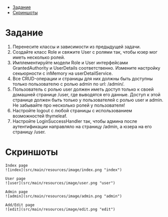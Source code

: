 - [Задание](#Задание)
- [Скриншоты](#Скриншоты)

# Задание

1. Перенесите классы и зависимости из предыдущей задачи.
2. Создайте класс Role и свяжите User с ролями так, чтобы юзер мог иметь несколько ролей.
3. Имплементируйте модели Role и User интерфейсами GrantedAuthority и UserDetails соответственно. Измените настройку секьюрности с inMemory на userDetailService.
4. Все CRUD-операции и страницы для них должны быть доступны только пользователю с ролью admin по url: /admin/.
5. Пользователь с ролью user должен иметь доступ только к своей домашней странице /user, где выводятся его данные. Доступ к этой странице должен быть только у пользователей с ролью user и admin. Не забывайте про несколько ролей у пользователя!
6. Настройте logout с любой страницы с использованием возможностей thymeleaf.
7. Настройте LoginSuccessHandler так, чтобы админа после аутентификации направляло на страницу /admin, а юзера на его страницу /user.

# Скриншоты

```
Index page
![index](src/main/resources/image/index.png "index")
```
```
User page
![user](src/main/resources/image/user.png "user")
```
```
Admin page
![admin](src/main/resources/image/admin.png "admin")
```
```
Add/Edit page
![edit](src/main/resources/image/edit.png "edit")
```